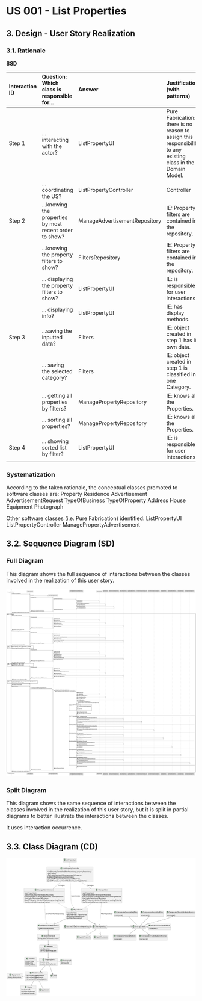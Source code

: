 # US 001 - List Properties

## 3. Design - User Story Realization

### 3.1. Rationale

**SSD**

| Interaction ID | Question: Which class is responsible for...              | Answer                        | Justification (with patterns)                                                                                 |
|:---------------|:---------------------------------------------------------|:------------------------------|:--------------------------------------------------------------------------------------------------------------|
| Step 1  		     | 	... interacting with the actor?                         | ListPropertyUI                | Pure Fabrication: there is no reason to assign this responsibility to any existing class in the Domain Model. |
| 			  		        | 	... coordinating the US?                                | ListPropertyController        | Controller                                                                                                    |
| Step 2  		     | 	...knowing the properties by most recent order to show? | ManageAdvertisementRepository | IE: Property filters are contained in the repository.                                                         |
| 		             | 	...knowing the property filters to show?                | FiltersRepository             | IE: Property filters are contained in the repository.                                                         |
|                | 	... displaying the property filters to show?            | ListPropertyUI                | IE: is responsible for user interactions.                                                                     |
| 		             | 	... displaying info?						                              | ListPropertyUI                | IE: has display methods.                                                                                      |
| Step 3  		     | 	...saving the inputted data?                            | Filters                       | IE: object created in step 1 has its own data.                                                                |
|                | 	... saving the selected category?                       | Filters                       | IE: object created in step 1 is classified in one Category.                                                   |
| 			  		        | 	... getting all properties by filters?                  | ManagePropertyRepository      | IE: knows all the Properties.                                                                                 | 
| 			  		        | 	... sorting all properties?                             | ManagePropertyRepository      | IE: knows all the Properties.                                                                                 | 
| Step 4  		     | 	... showing sorted list by filter?                      | ListPropertyUI                | IE: is responsible for user interactions.                                                                     | 

### Systematization ##

According to the taken rationale, the conceptual classes promoted to software classes are:
Property
Residence
Advertisement
AdvertisementRequest
TypeOfBusiness
TypeOfProperty
Address
House
Equipment
Photograph


Other software classes (i.e. Pure Fabrication) identified:
ListPropertyUI
ListPropertyController
ManagePropertyAdvertisement

## 3.2. Sequence Diagram (SD)

### Full Diagram

This diagram shows the full sequence of interactions between the classes involved in the realization of this user story.

![Sequence Diagram - Full](svg/us001-sequence-diagram-full.svg)

### Split Diagram

This diagram shows the same sequence of interactions between the classes involved in the realization of this user story,
but it is split in partial diagrams to better illustrate the interactions between the classes.

It uses interaction occurrence.

## 3.3. Class Diagram (CD)

![Class Diagram](svg/us001-class-diagram.svg)
